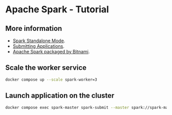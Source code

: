 # Apache Spark - Tutorial

## More information
- [Spark Standalone Mode](https://spark.apache.org/docs/latest/spark-standalone.html).
- [Submitting Applications](https://spark.apache.org/docs/latest/submitting-applications.html).
- [Apache Spark packaged by Bitnami](https://github.com/bitnami/containers/tree/main/bitnami/spark).


## Scale the worker service
```bash
docker compose up --scale spark-worker=3
```


## Launch application on the cluster
```bash
docker compose exec spark-master spark-submit --master spark://spark-master:7077 app/core.py
```